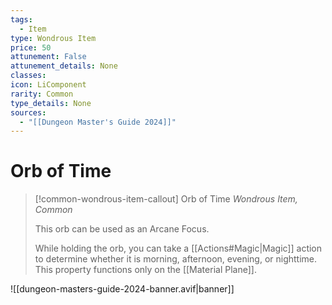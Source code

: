 ```yaml
---
tags:
  - Item
type: Wondrous Item
price: 50
attunement: False
attunement_details: None
classes:
icon: LiComponent
rarity: Common
type_details: None
sources: 
  - "[[Dungeon Master's Guide 2024]]"
---
```

# Orb of Time
>[!common-wondrous-item-callout] Orb of Time
>_Wondrous Item, Common_
>
>This orb can be used as an Arcane Focus.
>
>While holding the orb, you can take a [[Actions#Magic\|Magic]] action to determine whether it is morning, afternoon, evening, or nighttime. This property functions only on the [[Material Plane]].
>
>


![[dungeon-masters-guide-2024-banner.avif|banner]]